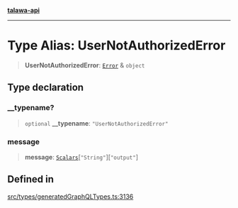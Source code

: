 [**talawa-api**](../../../README.md)

***

# Type Alias: UserNotAuthorizedError

> **UserNotAuthorizedError**: [`Error`](Error.md) & `object`

## Type declaration

### \_\_typename?

> `optional` **\_\_typename**: `"UserNotAuthorizedError"`

### message

> **message**: [`Scalars`](Scalars.md)\[`"String"`\]\[`"output"`\]

## Defined in

[src/types/generatedGraphQLTypes.ts:3136](https://github.com/Suyash878/talawa-api/blob/095e6964ce2a06c1c30d1acf81b6162203f1db91/src/types/generatedGraphQLTypes.ts#L3136)

